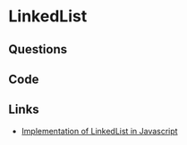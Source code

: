 # LinkedList

## Questions

## Code

## Links
- [Implementation of LinkedList in Javascript](https://www.geeksforgeeks.org/implementation-linkedlist-javascript/)
